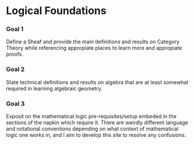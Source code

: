 # Logical Foundations
### Goal 1
Define a Sheaf and provide the main definitions and results on Category Theory while referencing appropiate places to learn more and appropiate proofs. 

### Goal 2
State technical definitions and results on algebra that are at least somewhat required in learning algebraic geometry. 

### Goal 3
Exposit on the mathematical logic pre-requisites/setup embeded in the sections of the napkin which require it. There are weirdly different language and notational conventions depending on what context of mathematical logic one works in, and I aim to develop this site to resolve any confusions.  






